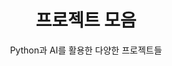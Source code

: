 ---
widget: portfolio
headless: true
active: true
title: "프로젝트 모음"
subtitle: "Python과 AI를 활용한 다양한 프로젝트들"
weight: 30
design:
  view: compact
  columns: 1
  gap: 20
  background:
    color: "#ffffff"
    text_color_light: false
  card:
    background: "#ffffff"
    border: true
    border_color: "#e8e8e8"
    border_radius: 16
    text_color: "#2c3e50"
    hover: true
    hover_effect: "lift"
    padding: 0
    shadow: true
    shadow_color: "rgba(0,0,0,0.1)"
    shadow_offset: "0 4px 12px"
    transition: "all 0.3s ease"
---